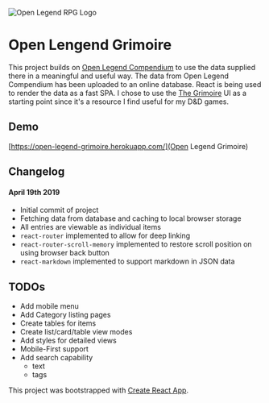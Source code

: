 ![Open Legend RPG Logo](https://openlegendrpg.com/assets/img/open_legend_lg_logo.png)

# Open Lengend Grimoire
This project builds on [Open Legend Compendium](https://github.com/frankieali/open-legend-compendium) to use the data supplied there in a meaningful and useful way. The data from Open Legend Compendium has been uploaded to an online database. React is being used to render the data as a fast SPA.
I chose to use the [The Grimoire](https://thebombzen.com/grimoire/) UI as a starting point since it's a resource I find useful for my D&D games.

## Demo
[https://open-legend-grimoire.herokuapp.com/](Open Legend Grimoire)

## Changelog

#### April 19th 2019
 - Initial commit of project
 - Fetching data from database and caching to local browser storage
 - All entries are viewable as individual items
 - `react-router` implemented to allow for deep linking
 - `react-router-scroll-memory` implemented to restore scroll position on using browser back button
 - `react-markdown` implemented to support markdown in JSON data

 ## TODOs
  - Add mobile menu
  - Add Category listing pages
  - Create tables for items
  - Create list/card/table view modes
  - Add styles for detailed views
  - Mobile-First support
  - Add search capability
    - text
    - tags

This project was bootstrapped with [Create React App](https://github.com/facebook/create-react-app).
